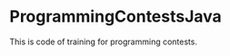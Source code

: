 ProgrammingContestsJava
=======================

This is code of training for programming contests.

